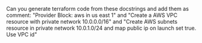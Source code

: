 Can you generate terraform code from these docstrings and add them as comment: "Provider Block: aws in us east 1" and "Create a AWS VPC resource with private network 10.0.0.0/16" and "Create AWS subnets resource in private network 10.0.1.0/24 and map public ip on launch set true. Use VPC id"